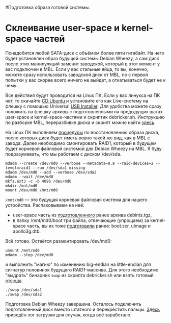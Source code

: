 #Подготовка образа готовой системы.

# Склеивание user-space и kernel-space частей #

Понадобится любой SATA-диск с объёмом более пяти гигабайт. На него будет установлен образ будущей системы Debian Wheezy, а сам диск после этих манипуляций заменит заводской, который в этот момент у вас подключен в MBL. Если у вас стальные яйца, то вы, конечно, можете сразу использовать заводской диск от MBL, но с первой попытки у вас скорее всего ничего не выйдет, а откатываться будет не к чему.

Все действия будут проводится на Linux ПК. Если у вас линукса на ПК нет, то скачайте [CD Ubuntu ](http://www.ubuntu.com/download/desktop) и установите его как Live-систему на флешку с помощью Universal [USB Installer](http://www.pendrivelinux.com/universal-usb-installer-easy-as-1-2-3/). Для удобства можете сразу положить на флешку архивы с подготовленными на предыдущих шагах user-space и kernel-space-частями и скриптик debricker.sh. Инструкцию по разборке MBL, переразбивке диска и скрипт можно найти [здесь](http://tandp.subankulov.com/archives/462).

На Linux ПК выполняем [процедуры](http://tandp.subankulov.com/archives/462) по восстановлению образа диска, после которых диск будет иметь ровно такой же вид, как в MBL с завода. Далее необходимо смонтировать RAID1, который в будущем будет корневой файловой системой для Debian Wheezy на MBL. Я буду подразумевать, что мы работаем с диском /dev/sda.

```
mdadm --create /dev/md0 --verbose --metadata=0.9 --raid-devices=2 --level=raid1 --run /dev/sda1 missing
mdadm /dev/md0 --add --verbose /dev/sda2
mdadm --wait /dev/md0
mkfs.ext3 -c -b 4096 /dev/md0
mkdir /mnt/md0
mount /dev/md0 /mnt/md0
```

`/mnt/md0` — это будущая корневая файловая система для нашего устройства. Распаковываем на неё:

  * user-space часть из [подготовленного](http://code.google.com/p/mbl-common/wiki/PureDebianUserSpace) ранее  архива debints.tgz,
  * в папку /mnt/md0/boot три файла, отвечающие (упрощаем) за kernel-space часть, вы их тоже [подготовили](http://code.google.com/p/mbl-common/wiki/PureDebianKernelSpace) ранее: boot.scr, uImage и apollo3g.dtb.

Всё готово. Остаётся размонтировать /dev/md0:

```
umount /mnt/md0
mdadm --stop /dev/md0
```

и выполнить "магию" по изменению big-endian на little-endian для сигнатур половинок будущего RAID1-массива. Для этого необходимо "выдрать" бинарник `swap` из скрипта debricker.sh или взять готовый [отсюда](http://bijutiva.ru/wp-content/upload/wd/swap.zip).

```
./swap /dev/sda1 
./swap /dev/sda2 
```

Подготовка Debian Wheezy завершена. Осталось подключить подготовленный диск вместо штатного и перекрестить пальцы. [Здесь](http://pastebin.com/TiLqV6mW) приведён лог загрузки для случая, когда всё заработало.